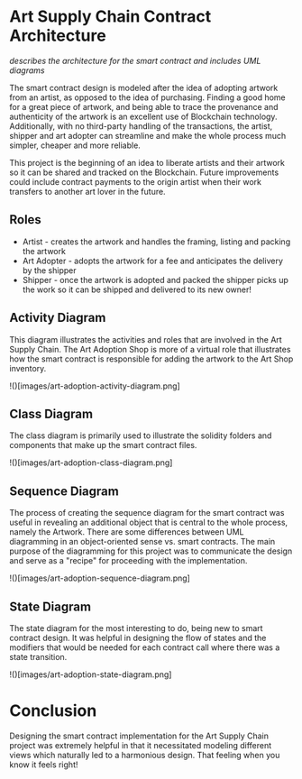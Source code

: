 # Art Supply Chain Contract Architecture
*describes the architecture for the smart contract and includes UML diagrams*

The smart contract design is modeled after the idea of adopting artwork from an artist, as opposed to the idea of purchasing. Finding a good home for a great piece of artwork, and being able to trace the provenance and authenticity of the artwork is an excellent use of Blockchain technology. Additionally, with no third-party handling of the transactions, the artist, shipper and art adopter can streamline and make the whole process much simpler, cheaper and more reliable.

This project is the beginning of an idea to liberate artists and their artwork so it can be shared and tracked on the Blockchain. Future improvements could include contract payments to the origin artist when their work transfers to another art lover in the future.

## Roles
* Artist - creates the artwork and handles the framing, listing and packing the artwork
* Art Adopter - adopts the artwork for a fee and anticipates the delivery by the shipper
* Shipper - once the artwork is adopted and packed the shipper picks up the work so it can be shipped and delivered to its new owner!

## Activity Diagram
This diagram illustrates the activities and roles that are involved in the Art Supply Chain. The Art Adoption Shop is more of a virtual role that illustrates how the smart contract is responsible for adding the artwork to the Art Shop inventory.

!()[images/art-adoption-activity-diagram.png]

## Class Diagram
The class diagram is primarily used to illustrate the solidity folders and components that make up the smart contract files.

!()[images/art-adoption-class-diagram.png]

## Sequence Diagram
The process of creating the sequence diagram for the smart contract was useful in revealing an additional object that is central to the whole process, namely the Artwork. There are some differences between UML diagramming in an object-oriented sense vs. smart contracts. The main purpose of the diagramming for this project was to communicate the design and serve as a "recipe" for proceeding with the implementation. 

!()[images/art-adoption-sequence-diagram.png]

## State Diagram
The state diagram for the most interesting to do, being new to smart contract design. It was helpful in designing the flow of states and the modifiers that would be needed for each contract call where there was a state transition.

!()[images/art-adoption-state-diagram.png]

# Conclusion
Designing the smart contract implementation for the Art Supply Chain project was extremely helpful in that it necessitated modeling different views which naturally led to a harmonious design. That feeling when you know it feels right!